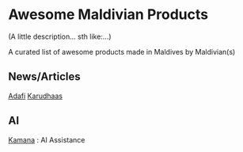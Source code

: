 # Awesome Maldivian Products
(A little description... sth like:...)

A curated list of awesome products made in Maldives by Maldivian(s)

## News/Articles
[Adafi](https://play.google.com/store/apps/details?id=com.inthiaano.habaru&hl=en&gl=US)
[Karudhaas](https://karudhaas.net/)

## AI
[Kamana](kamana.ai/) : AI Assistance
